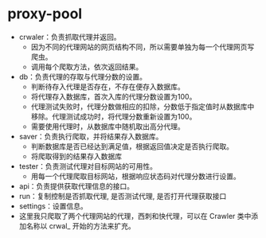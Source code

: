 # proxy-pool
- crwaler：负责抓取代理并返回。
  - 因为不同的代理网站的网页结构不同，所以需要单独为每一个代理网页写爬虫。
  - 调用每个爬取方法，依次返回结果。　　
- db：负责代理的存取与代理分数的设置。
  - 判断待存入代理是否存在，不存在便存入数据库。
  - 将代理存入数据库，首次入库的代理分数设置为100。
  - 代理测试失败时，代理分数做相应的扣除，分数低于指定值时从数据库中移除。代理测试成功时，将代理分数重新设置为100。
  - 需要使用代理时，从数据库中随机取出高分代理。
- saver：负责执行爬取，并将结果存入数据库。
  - 判断数据库是否已经达到满足值，根据返回值决定是否执行爬取。
  - 将爬取得到的结果存入数据库
- tester：负责测试代理对目标网站的可用性。
  - 用每一个代理爬取目标网站，根据响应状态码对代理分数进行设置。
- api：负责提供获取代理信息的接口。
- run：复制控制是否抓取代理, 是否测试代理, 是否打开代理获取接口
- settings：设置信息。
- 这里我只爬取了两个代理网站的代理，西刺和快代理，可以在 Crawler 类中添加名称以 crwal_ 开始的方法来扩充。
